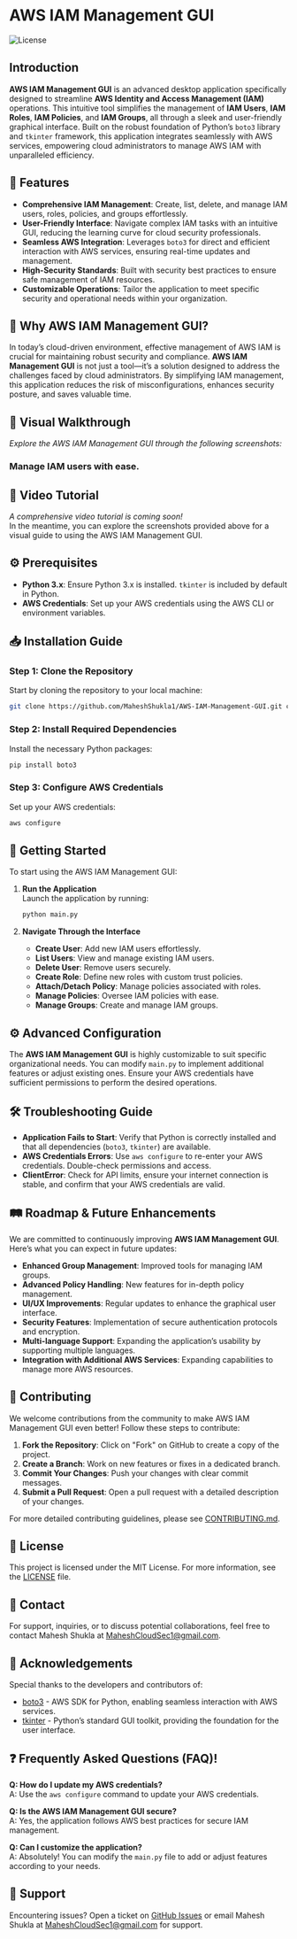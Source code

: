 # AWS IAM Management GUI

![License](https://img.shields.io/github/license/MaheshShukla1/AWS-IAM-Management-GUI)

## Introduction
**AWS IAM Management GUI** is an advanced desktop application specifically designed to streamline **AWS Identity and Access Management (IAM)** operations. This intuitive tool simplifies the management of **IAM Users**, **IAM Roles**, **IAM Policies**, and **IAM Groups**, all through a sleek and user-friendly graphical interface. Built on the robust foundation of Python’s `boto3` library and `tkinter` framework, this application integrates seamlessly with AWS services, empowering cloud administrators to manage AWS IAM with unparalleled efficiency.

## 🌟 Features


- **Comprehensive IAM Management**: Create, list, delete, and manage IAM users, roles, policies, and groups effortlessly.
- **User-Friendly Interface**: Navigate complex IAM tasks with an intuitive GUI, reducing the learning curve for cloud security professionals.
- **Seamless AWS Integration**: Leverages `boto3` for direct and efficient interaction with AWS services, ensuring real-time updates and management.
- **High-Security Standards**: Built with security best practices to ensure safe management of IAM resources.
- **Customizable Operations**: Tailor the application to meet specific security and operational needs within your organization.

## 🚀 Why AWS IAM Management GUI?

In today’s cloud-driven environment, effective management of AWS IAM is crucial for maintaining robust security and compliance. **AWS IAM Management GUI** is not just a tool—it’s a solution designed to address the challenges faced by cloud administrators. By simplifying IAM management, this application reduces the risk of misconfigurations, enhances security posture, and saves valuable time.

## 📸 Visual Walkthrough

_Explore the AWS IAM Management GUI through the following screenshots:_

### **Manage IAM users with ease.**

## 🎥 Video Tutorial

_A comprehensive video tutorial is coming soon!_  
In the meantime, you can explore the screenshots provided above for a visual guide to using the AWS IAM Management GUI.

## ⚙️ Prerequisites

- **Python 3.x**: Ensure Python 3.x is installed. `tkinter` is included by default in Python.
- **AWS Credentials**: Set up your AWS credentials using the AWS CLI or environment variables.

## 📥 Installation Guide

### Step 1: Clone the Repository

Start by cloning the repository to your local machine:

```bash
git clone https://github.com/MaheshShukla1/AWS-IAM-Management-GUI.git cd AWS-IAM-Management-GUI
```

### Step 2: Install Required Dependencies

Install the necessary Python packages:

```bash
pip install boto3
```
### Step 3: Configure AWS Credentials

Set up your AWS credentials:

```bash
aws configure
```
## 🚀 Getting Started

To start using the AWS IAM Management GUI:

1. **Run the Application**  
    Launch the application by running:
    
    ```bash    
    python main.py
    ```
    
2. **Navigate Through the Interface**
    - **Create User**: Add new IAM users effortlessly.
    - **List Users**: View and manage existing IAM users.
    - **Delete User**: Remove users securely.
    - **Create Role**: Define new roles with custom trust policies.
    - **Attach/Detach Policy**: Manage policies associated with roles.
    - **Manage Policies**: Oversee IAM policies with ease.
    - **Manage Groups**: Create and manage IAM groups.

## ⚙️ Advanced Configuration

The **AWS IAM Management GUI** is highly customizable to suit specific organizational needs. You can modify `main.py` to implement additional features or adjust existing ones. Ensure your AWS credentials have sufficient permissions to perform the desired operations.

## 🛠 Troubleshooting Guide

- **Application Fails to Start**: Verify that Python is correctly installed and that all dependencies (`boto3`, `tkinter`) are available.
- **AWS Credentials Errors**: Use `aws configure` to re-enter your AWS credentials. Double-check permissions and access.
- **ClientError**: Check for API limits, ensure your internet connection is stable, and confirm that your AWS credentials are valid.

## 🛤️ Roadmap & Future Enhancements

We are committed to continuously improving **AWS IAM Management GUI**. Here’s what you can expect in future updates:

- **Enhanced Group Management**: Improved tools for managing IAM groups.
- **Advanced Policy Handling**: New features for in-depth policy management.
- **UI/UX Improvements**: Regular updates to enhance the graphical user interface.
- **Security Features**: Implementation of secure authentication protocols and encryption.
- **Multi-language Support**: Expanding the application’s usability by supporting multiple languages.
- **Integration with Additional AWS Services**: Expanding capabilities to manage more AWS resources.

## 🤝 Contributing

We welcome contributions from the community to make AWS IAM Management GUI even better! Follow these steps to contribute:

1. **Fork the Repository**: Click on "Fork" on GitHub to create a copy of the project.
2. **Create a Branch**: Work on new features or fixes in a dedicated branch.
3. **Commit Your Changes**: Push your changes with clear commit messages.
4. **Submit a Pull Request**: Open a pull request with a detailed description of your changes.

For more detailed contributing guidelines, please see [CONTRIBUTING.md](https://github.com/MaheshShukla1/AWS-IAM-Management-GUI/blob/main/CONTRIBUTING.md).

## 📜 License

This project is licensed under the MIT License. For more information, see the [LICENSE](https://github.com/MaheshShukla1/AWS-IAM-Management-GUI/blob/main/LICENSE) file.

## 📧 Contact

For support, inquiries, or to discuss potential collaborations, feel free to contact Mahesh Shukla at MaheshCloudSec1@gmail.com.

## 🙏 Acknowledgements

Special thanks to the developers and contributors of:

- [boto3](https://github.com/boto/boto3) - AWS SDK for Python, enabling seamless interaction with AWS services.
- [tkinter](https://docs.python.org/3/library/tkinter.html) - Python’s standard GUI toolkit, providing the foundation for the user interface.

## ❓ Frequently Asked Questions (FAQ)!

**Q: How do I update my AWS credentials?**  
A: Use the `aws configure` command to update your AWS credentials.

**Q: Is the AWS IAM Management GUI secure?**  
A: Yes, the application follows AWS best practices for secure IAM management.

**Q: Can I customize the application?**  
A: Absolutely! You can modify the `main.py` file to add or adjust features according to your needs.

## 💬 Support

Encountering issues? Open a ticket on [GitHub Issues](https://github.com/MaheshShukla1/AWS-IAM-Management-GUI/issues) or email Mahesh Shukla at MaheshCloudSec1@gmail.com for support.
